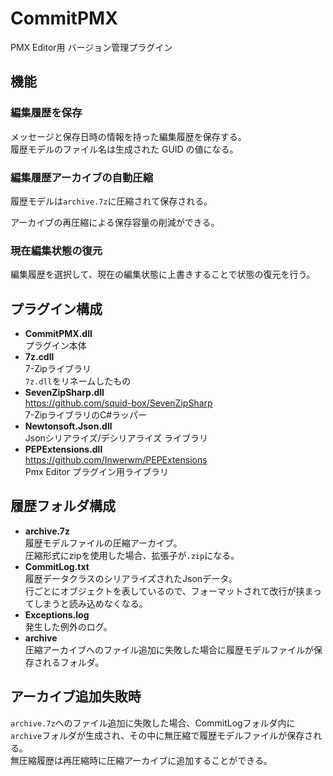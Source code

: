 # CommitPMX
PMX Editor用 バージョン管理プラグイン

## 機能
### 編集履歴を保存
メッセージと保存日時の情報を持った編集履歴を保存する。  
履歴モデルのファイル名は生成された GUID の値になる。

### 編集履歴アーカイブの自動圧縮
履歴モデルは`archive.7z`に圧縮されて保存される。

アーカイブの再圧縮による保存容量の削減ができる。

### 現在編集状態の復元
編集履歴を選択して、現在の編集状態に上書きすることで状態の復元を行う。

## プラグイン構成
- **CommitPMX.dll**  
  プラグイン本体
- **7z.cdll**  
  7-Zipライブラリ  
  `7z.dll`をリネームしたもの
- **SevenZipSharp.dll**  
  https://github.com/squid-box/SevenZipSharp  
  7-ZipライブラリのC#ラッパー
- **Newtonsoft.Json.dll**  
  Jsonシリアライズ/デシリアライズ ライブラリ
- **PEPExtensions.dll**  
  https://github.com/Inwerwm/PEPExtensions  
  Pmx Editor プラグイン用ライブラリ

## 履歴フォルダ構成
- **archive.7z**  
  履歴モデルファイルの圧縮アーカイブ。  
  圧縮形式にzipを使用した場合、拡張子が`.zip`になる。
- **CommitLog.txt**  
  履歴データクラスのシリアライズされたJsonデータ。  
  行ごとにオブジェクトを表しているので、フォーマットされて改行が挟まってしまうと読み込めなくなる。
- **Exceptions.log**  
  発生した例外のログ。
- **archive**  
  圧縮アーカイブへのファイル追加に失敗した場合に履歴モデルファイルが保存されるフォルダ。

## アーカイブ追加失敗時
`archive.7z`へのファイル追加に失敗した場合、CommitLogフォルダ内に`archive`フォルダが生成され、その中に無圧縮で履歴モデルファイルが保存される。  
無圧縮履歴は再圧縮時に圧縮アーカイブに追加することができる。